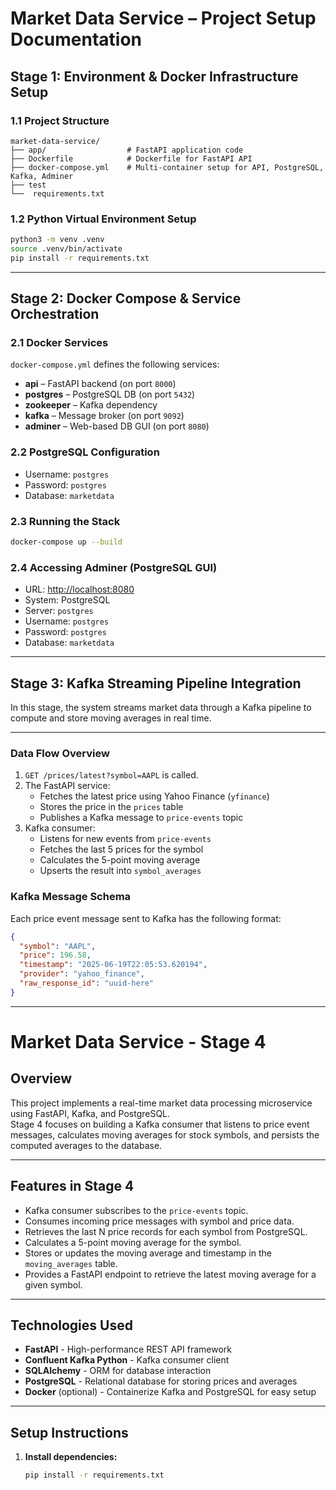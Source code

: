 # Market Data Service – Project Setup Documentation

## Stage 1: Environment & Docker Infrastructure Setup

### 1.1 Project Structure
```
market-data-service/
├── app/                  # FastAPI application code
├── Dockerfile            # Dockerfile for FastAPI API
├── docker-compose.yml    # Multi-container setup for API, PostgreSQL, Kafka, Adminer
├── test
└──  requirements.txt           
```

### 1.2 Python Virtual Environment Setup
```bash
python3 -m venv .venv
source .venv/bin/activate
pip install -r requirements.txt
```
---

## Stage 2: Docker Compose & Service Orchestration

### 2.1 Docker Services
`docker-compose.yml` defines the following services:

- **api** – FastAPI backend (on port `8000`)
- **postgres** – PostgreSQL DB (on port `5432`)
- **zookeeper** – Kafka dependency
- **kafka** – Message broker (on port `9092`)
- **adminer** – Web-based DB GUI (on port `8080`)

### 2.2 PostgreSQL Configuration
- Username: `postgres`
- Password: `postgres`
- Database: `marketdata`

### 2.3 Running the Stack
```bash
docker-compose up --build
```

### 2.4 Accessing Adminer (PostgreSQL GUI)
- URL: [http://localhost:8080](http://localhost:8080)
- System: PostgreSQL
- Server: `postgres`
- Username: `postgres`
- Password: `postgres`
- Database: `marketdata`

---

## Stage 3: Kafka Streaming Pipeline Integration

In this stage, the system streams market data through a Kafka pipeline to compute and store moving averages in real time.

---

### Data Flow Overview

1. `GET /prices/latest?symbol=AAPL` is called.
2. The FastAPI service:
   - Fetches the latest price using Yahoo Finance (`yfinance`)
   - Stores the price in the `prices` table
   - Publishes a Kafka message to `price-events` topic
3. Kafka consumer:
   - Listens for new events from `price-events`
   - Fetches the last 5 prices for the symbol
   - Calculates the 5-point moving average
   - Upserts the result into `symbol_averages`

### Kafka Message Schema

Each price event message sent to Kafka has the following format:

```json
{
  "symbol": "AAPL",
  "price": 196.58,
  "timestamp": "2025-06-19T22:05:53.620194",
  "provider": "yahoo_finance",
  "raw_response_id": "uuid-here"
}
```
---

# Market Data Service - Stage 4

## Overview

This project implements a real-time market data processing microservice using FastAPI, Kafka, and PostgreSQL.  
Stage 4 focuses on building a Kafka consumer that listens to price event messages, calculates moving averages for stock symbols, and persists the computed averages to the database.

---

## Features in Stage 4

- Kafka consumer subscribes to the `price-events` topic.
- Consumes incoming price messages with symbol and price data.
- Retrieves the last N price records for each symbol from PostgreSQL.
- Calculates a 5-point moving average for the symbol.
- Stores or updates the moving average and timestamp in the `moving_averages` table.
- Provides a FastAPI endpoint to retrieve the latest moving average for a given symbol.

---

## Technologies Used

- **FastAPI** - High-performance REST API framework
- **Confluent Kafka Python** - Kafka consumer client
- **SQLAlchemy** - ORM for database interaction
- **PostgreSQL** - Relational database for storing prices and averages
- **Docker** (optional) - Containerize Kafka and PostgreSQL for easy setup

---

## Setup Instructions

1. **Install dependencies:**

   ```bash
   pip install -r requirements.txt


